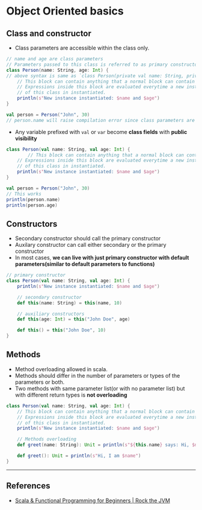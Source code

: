 # Object Oriented basics

## Class and constructor

* Class parameters are accessible within the class only.

```Scala
// name and age are class parameters
// Parameters passed to this class is referred to as primary constructor
class Person(name: String, age: Int) {
// above syntax is same as `class Person(private val name: String, private val age: Int)`
    // This block can contain anything that a normal block can contain
    // Expressions inside this block are evaluated everytime a new instance
    // of this class in instantiated.
    println(s"New instance instantiated: $name and $age")
}

val person = Person("John", 30)
// person.name will raise compilation error since class parameters are not visible outside
```

* Any variable prefixed with `val` or `var` become **class fields** with **public visibility**

```Scala
class Person(val name: String, val age: Int) {
        // This block can contain anything that a normal block can contain
    // Expressions inside this block are evaluated everytime a new instance
    // of this class in instantiated.
    println(s"New instance instantiated: $name and $age")
}

val person = Person("John", 30)
// This works
println(person.name)
println(person.age)
```

## Constructors

* Secondary constructor should call the primary constructor
* Auxilary constructor can call either secondary or the primary constructor
* In most cases, **we can live with just primary constructor with default parameters(similar to default parameters to functions)**

```Scala
// primary constructor
class Person(val name: String, val age: Int) {
    println(s"New instance instantiated: $name and $age")

    // secondary constructor
    def this(name: String) = this(name, 10)

    // auxiliary constructors
    def this(age: Int) = this("John Doe", age)

    def this() = this("John Doe", 10)
}
```

## Methods

* Method overloading allowed in scala.
* Methods should differ in the number of parameters or types of the parameters or both.
* Two methods with same parameter list(or with no parameter list) but with different return types is **not overloading**

```Scala
class Person(val name: String, val age: Int) {
    // This block can contain anything that a normal block can contain
    // Expressions inside this block are evaluated everytime a new instance
    // of this class in instantiated.
    println(s"New instance instantiated: $name and $age")

    // Methods overloading
    def greet(name: String): Unit = println(s"${this.name} says: Hi, $name")

    def greet(): Unit = println(s"Hi, I am $name")
}

```

---

## References

* [Scala & Functional Programming for Beginners | Rock the JVM](https://www.udemy.com/share/1013xsCUMfd1lVR34=/)
